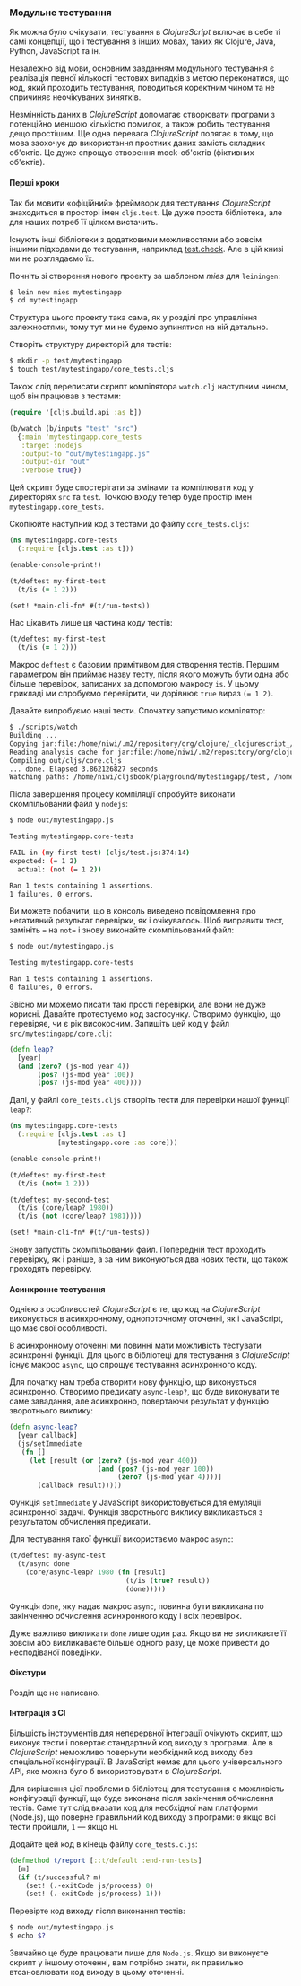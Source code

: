 ### Модульне тестування

Як можна було очікувати, тестування в _ClojureScript_ включає в себе ті самі концепції, що і тестування в інших мовах, таких як Clojure, Java, Python, JavaScript та ін.

Незалежно від мови, основним завданням модульного тестування є реалізація певної кількості тестових випадків з метою переконатися, що код, який проходить тестування, поводиться коректним чином та не спричиняє неочікуваних винятків.

Незмінність даних в _ClojureScript_ допомагає створювати програми з потенційно меншою кількістю помилок, а також робить тестування дещо простішим. Ще одна перевага _ClojureScript_ полягає в тому, що мова заохочує до використання простиих даних замість складних об'єктів. Це дуже спрощує створення  mock-об'єктів (фіктивних об'єктів).


#### Перші кроки

Так би мовити «офіційний» фреймворк для тестування _ClojureScript_ знаходиться в просторі імен `cljs.test`. Це дуже проста бібліотека, але для наших потреб її цілком вистачить.

Існують інші бібліотеки з додатковими можливостями або зовсім іншими підходами до тестування, наприклад [test.check](https://github.com/clojure/test.check). Але в цій книзі ми не розглядаємо їх.

Почніть зі створення нового проекту за шаблоном *mies* для `leiningen`:

```bash
$ lein new mies mytestingapp
$ cd mytestingapp
```

Структура цього проекту така сама, як у розділі про управління залежностями, тому тут ми не будемо зупинятися на ній детально.

Створіть структуру директорій для тестів:

```bash
$ mkdir -p test/mytestingapp
$ touch test/mytestingapp/core_tests.cljs
```

Також слід переписати скрипт компілятора `watch.clj` наступним чином, щоб він працював з тестами:

```clojure
(require '[cljs.build.api :as b])

(b/watch (b/inputs "test" "src")
  {:main 'mytestingapp.core_tests
   :target :nodejs
   :output-to "out/mytestingapp.js"
   :output-dir "out"
   :verbose true})
```

Цей скрипт буде спостерігати за змінами та компілювати код  у директоріях `src` та `test`. Точкою входу тепер буде простір імен `mytestingapp.core_tests`.

Скопіюйте наступний код з тестами до файлу `core_tests.cljs`:

```clojure
(ns mytestingapp.core-tests
  (:require [cljs.test :as t]))

(enable-console-print!)

(t/deftest my-first-test
  (t/is (= 1 2)))

(set! *main-cli-fn* #(t/run-tests))
```

Нас цікавить лише ця частина коду тестів:

```clojure
(t/deftest my-first-test
  (t/is (= 1 2)))
```

Макрос `deftest` є базовим примітивом для створення тестів. Першим параметром він приймає назву тесту, після якого можуть бути одна або більше перевірок, записаних за допомогою макросу `is`. У цьому прикладі ми спробуємо перевірити, чи дорівнює `true` вираз `(= 1 2)`.

Давайте випробуємо наші тести. Спочатку запустимо компілятор:

```bash
$ ./scripts/watch
Building ...
Copying jar:file:/home/niwi/.m2/repository/org/clojure/_clojurescript_/1.9.36/_clojurescript_-1.9.36.jar!/cljs/core.cljs to out/cljs/core.cljs
Reading analysis cache for jar:file:/home/niwi/.m2/repository/org/clojure/_clojurescript_/1.9.36/_clojurescript_-1.9.36.jar!/cljs/core.cljs
Compiling out/cljs/core.cljs
... done. Elapsed 3.862126827 seconds
Watching paths: /home/niwi/cljsbook/playground/mytestingapp/test, /home/niwi/cljsbook/playground/mytestingapp/src
```

Післа завершення процесу компіляції спробуйте виконати скомпільований файл у `nodejs`:

```bash
$ node out/mytestingapp.js

Testing mytestingapp.core-tests

FAIL in (my-first-test) (cljs/test.js:374:14)
expected: (= 1 2)
  actual: (not (= 1 2))

Ran 1 tests containing 1 assertions.
1 failures, 0 errors.
```

Ви можете побачити, що в консоль виведено повідомлення про негативний результат перевірки, як і очікувалось. Щоб виправити тест, замініть `=` на `not=` і знову виконайте скомпільований файл:

```bash
$ node out/mytestingapp.js

Testing mytestingapp.core-tests

Ran 1 tests containing 1 assertions.
0 failures, 0 errors.
```

Звісно ми можемо писати такі прості перевірки, але вони не дуже корисні. Давайте протестуємо код застосунку. Створимо функцію, що перевіряє, чи є рік високосним. Запишіть цей код у файл `src/mytestingapp/core.clj`:

```clojure
(defn leap?
  [year]
  (and (zero? (js-mod year 4))
       (pos? (js-mod year 100))
       (pos? (js-mod year 400))))
```

Далі, у файлі `core_tests.cljs` створіть тести для перевірки нашої функції `leap?`:

```clojure
(ns mytestingapp.core-tests
  (:require [cljs.test :as t]
            [mytestingapp.core :as core]))

(enable-console-print!)

(t/deftest my-first-test
  (t/is (not= 1 2)))

(t/deftest my-second-test
  (t/is (core/leap? 1980))
  (t/is (not (core/leap? 1981))))

(set! *main-cli-fn* #(t/run-tests))
```

Знову запустіть скомпільований файл. Попередній тест проходить перевірку, як і раніше, а за ним виконуються два нових тести, що також проходять перевірку.

#### Асинхронне тестування

Однією з особливостей _ClojureScript_ є те, що код на _ClojureScript_ виконується в асинхронному, однопоточному оточенні, як і JavaScript, що має свої особливості.

В асинхронному оточенні ми повинні мати можливість тестувати асинхронні функції. Для цього в бібліотеці для тестування в _ClojureScript_ існує макрос `async`, що спрощує тестування асинхронного коду.

Для початку нам треба створити нову функцію, що виконується асинхронно. Створимо предикату  `async-leap?`, що буде виконувати те саме завадання, але асинхронно, повертаючи результат у функцію зворотнього виклику:

```clojure
(defn async-leap?
  [year callback]
  (js/setImmediate
   (fn []
     (let [result (or (zero? (js-mod year 400))
                      (and (pos? (js-mod year 100))
                           (zero? (js-mod year 4))))]
       (callback result)))))
```

Функція `setImmediate` у JavaScript використовується для емуляціі асинхронної задачі. Функція зворотнього виклику викликається з результатом обчислення предикати.

Для тестування такої функції використаємо макрос `async`:

```clojure
(t/deftest my-async-test
  (t/async done
    (core/async-leap? 1980 (fn [result]
                             (t/is (true? result))
                             (done)))))
```

Функція `done`, яку надає макрос `async`, повинна бути викликана по закінченню обчислення асинхронного коду і всіх перевірок.

Дуже важливо викликати `done` лише один раз. Якщо ви не викликаєте її зовсім або викликаваєте більше одного разу, це може привести до несподіваної поведінки.


#### Фікстури

Розділ ще не написано.

#### Інтеграція з СІ

Більшість інструментів для неперервної інтеграції очікують скрипт, що виконує тести і повертає стандартний код виходу з програми. Але в _ClojureScript_ неможливо повернути необхідний код виходу без спеціальної конфігурації. В JavaScript немає для цього універсального API, яке можна було б використовувати в _ClojureScript_.

Для вирішення цієї проблеми в бібліотеці для тестування є можливість конфігурації функції, що буде виконана після закінчення обчислення тестів. Саме тут слід вказати код для необхідної нам платформи (Node.js), що поверне правильний код виходу з програми: `0` якщо всі тести пройшли, `1` — якщо ні.

Додайте цей код в кінець файлу `core_tests.cljs`:

```clojure
(defmethod t/report [::t/default :end-run-tests]
  [m]
  (if (t/successful? m)
    (set! (.-exitCode js/process) 0)
    (set! (.-exitCode js/process) 1)))
```

Перевірте код виходу після виконання тестів:

```bash
$ node out/mytestingapp.js
$ echo $?
```

Звичайно це буде працювати лише для `Node.js`. Якщо ви виконуєте скрипт у іншому оточенні, вам потрібно знати, як правильно втсановлювати код виходу в цьому оточенні.
